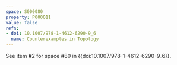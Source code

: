 ```yaml
---
space: S000080
property: P000011
value: false
refs:
- doi: 10.1007/978-1-4612-6290-9_6
  name: Counterexamples in Topology
---
```


See item #2 for space #80 in {{doi:10.1007/978-1-4612-6290-9_6}}.
